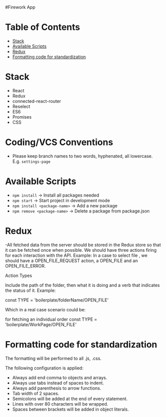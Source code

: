 #Firework App

# Table of Contents

- [Stack](#stack)
- [Available Scripts](#available-scripts)
- [Redux](#redux)
- [Formatting code for standardization](#formatting-code-for-standardization)

# Stack

- React
- Redux
- connected-react-router
- Reselect
- ES6
- Promises
- CSS

# Coding/VCS Conventions

- Please keep branch names to two words, hyphenated, all lowercase.  E.g. `settings-page`
# Available Scripts

- `npm install` -> Install all packages needed
- `npm start` -> Start project in development mode
- `npm install <package-name>` -> Add a new package
- `npm remove <package-name>` -> Delete a package from package.json

# Redux

-All fetched data from the server should be stored in the Redux store so that it can be fetched once when possible.
We should have three actions firing for each interaction with the API. Example: In a case to select file , we should have a OPEN_FILE_REQUEST action, a OPEN_FILE and an OPEN_FILE_ERROR.

Action Types

Include the path of the folder, then what it is doing and a verb that indicates the status of it. Example:

const TYPE = 'boilerplate/folderName/OPEN_FILE'

Which in a real case scenario could be:

for fetching an individual order
const TYPE = 'boilerplate/WorkPage/OPEN_FILE'

# Formatting code for standardization

The formatting will be performed to all .js, .css.

The following configuration is applied:

- Always add end comma to objects and arrays.
- Always use tabs instead of spaces to indent.
- Always add parenthesis to arrow functions.
- Tab width of 2 spaces.
- Semicolons will be added at the end of every statement.
- Lines with over 80 characters will be wrapped.
- Spaces between brackets will be added in object literals.
